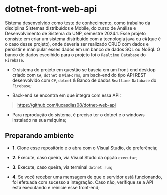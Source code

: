 ﻿# dotnet-front-web-api

Sistema desenvolvido como teste de conhecimento, como trabalho da disciplina Sistemas distribuídos e Mobile, do curso de Análise e Desenvolvimento de Sistema da UNP, semestre 2024.1. Esse projeto consiste em criar um sistema distribuído com a tecnologia java ou c#(que é o caso desse projeto), onde deveria ser realizado CRUD com dados e persistir e manipular esses dados em um banco de dados SQL ou NoSql. O banco de dados escolhido para o projeto foi o `Realtime Database` do `Firebase`.

- O sistema do projeto em questão se baseia em um front-end desktop criado com `C#`, `dotnet` e `WinForms`, um back-end do tipo API REST desenvolvido com `C#`, `dotnet` & Banco de dados `Realtime Database` do `Firebase`;

- Back-end se encontra em que integra com essa API: 
>https://github.com/lucasdias08/dotnet-web-api

- Para reprodução do sistema, é preciso ter o dotnet e o windows instalado na sua máquina; 

## Preparando ambiente

- __1.__ Clone esse repositório e o abra com o Visual Studio, de preferência;

- __2.__ Execute, caso queira, via Visual Studo da opção `executar`;

- __3.__ Execute, caso queira, via terminal `dotnet run`;
  
- __4.__ Se você receber uma mensagem de que o servidor está funcionando, foi efetuada com sucesso a integração. Caso não, verifique se a API está executando e reinicie esse front-end;

